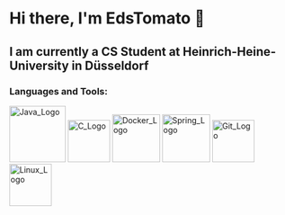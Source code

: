 # Hi there, I'm EdsTomato 👋

## I am currently a CS Student at Heinrich-Heine-University in Düsseldorf
### Languages and Tools: 
<img src="https://github.com/EdsTomato/EdsTomato/assets/92441858/d08a3671-cd07-4b97-aa3b-272de3b5748e" alt="Java_Logo" width="100"/>
<img src="https://github.com/EdsTomato/EdsTomato/assets/92441858/1dc849bf-cc32-4686-b5e8-20054ce9d9e6" alt="C_Logo" width="75"/>
<img src="https://github.com/EdsTomato/EdsTomato/assets/92441858/a260d04d-cdb4-4717-9e46-00f5cac70a1b" alt="Docker_Logo" width="85"/>
<img src="https://github.com/EdsTomato/EdsTomato/assets/92441858/0d081e99-4e84-4d20-9272-cb7a2945cd81" alt="Spring_Logo" width="85"/>
<img src="https://github.com/EdsTomato/EdsTomato/assets/92441858/03cdb2bf-0823-406c-a9d7-a524195583a5" alt="Git_Logo" width="75"/>
<img src="https://github.com/EdsTomato/EdsTomato/assets/92441858/064f9a90-262c-4af9-9e96-15946bad0a48" alt="Linux_Logo" width="75"/>


<!--
**EdsTomato/EdsTomato** is a ✨ _special_ ✨ repository because its `README.md` (this file) appears on your GitHub profile.

Here are some ideas to get you started:

- 🔭 I’m currently working on ...
- 🌱 I’m currently learning ...
- 👯 I’m looking to collaborate on ...
- 🤔 I’m looking for help with ...
- 💬 Ask me about ...
- 📫 How to reach me: ...
- 😄 Pronouns: ...
- ⚡ Fun fact: ...
-->
